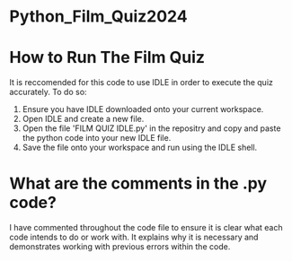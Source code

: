 # Python_Film_Quiz2024

# How to Run The Film Quiz
It is reccomended for this code to use IDLE in order to execute the quiz accurately. To do so:
1. Ensure you have IDLE downloaded onto your current workspace.
2. Open IDLE and create a new file.
3. Open the file 'FILM QUIZ IDLE.py' in the repositry and copy and paste the python code into your new IDLE file.
4. Save the file onto your workspace and run using the IDLE shell.

# What are the comments in the .py code?
I have commented throughout the code file to ensure it is clear what each code intends to do or work with. It explains why it is necessary and demonstrates working with previous errors within the code.
